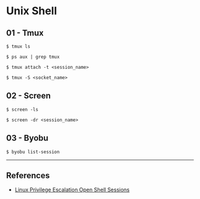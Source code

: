 # Unix Shell

## 01 - Tmux

```
$ tmux ls

$ ps aux | grep tmux

$ tmux attach -t <session_name>

$ tmux -S <socket_name>
```

## 02 - Screen

```
$ screen -ls

$ screen -dr <session_name>
```

## 03 - Byobu

`$ byobu list-session`

---
## References

- [Linux Privilege Escalation Open Shell Sessions](https://book.hacktricks.xyz/linux-unix/privilege-escalation#open-shell-sessions)